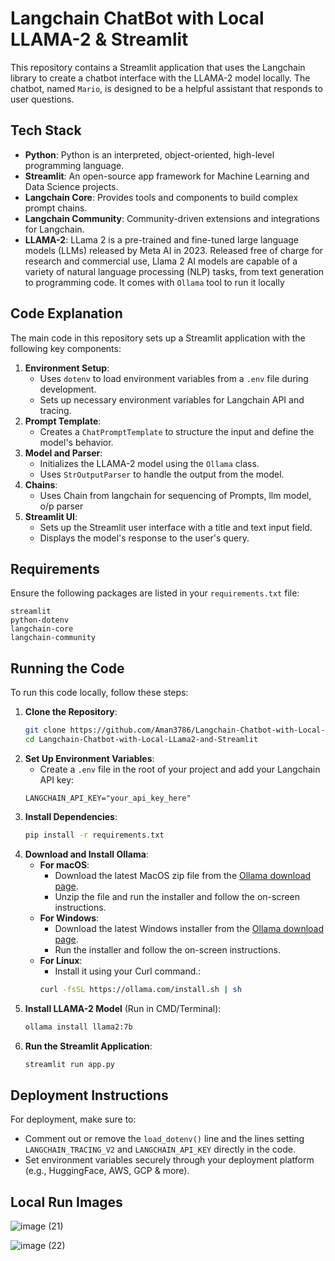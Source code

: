 # Langchain ChatBot with Local LLAMA-2 & Streamlit
This repository contains a Streamlit application that uses the Langchain library to create a chatbot interface with the LLAMA-2 model locally. The chatbot, named `Mario`, is designed to be a helpful assistant that responds to user questions.
## Tech Stack
- **Python**: Python is an interpreted, object-oriented, high-level programming language.
- **Streamlit**: An open-source app framework for Machine Learning and Data Science projects.
- **Langchain Core**: Provides tools and components to build complex prompt chains.
- **Langchain Community**: Community-driven extensions and integrations for Langchain.
- **LLAMA-2**: LLama 2 is a pre-trained and fine-tuned large language models (LLMs) released by Meta AI in 2023. Released free of charge for research and commercial use, Llama 2 AI models are capable of a variety of natural language processing (NLP) tasks, from text generation to programming code. It comes with `Ollama` tool to run it locally

## Code Explanation
The main code in this repository sets up a Streamlit application with the following key components:
1. **Environment Setup**:
    - Uses `dotenv` to load environment variables from a `.env` file during development.
    - Sets up necessary environment variables for Langchain API and tracing.
2. **Prompt Template**:
    - Creates a `ChatPromptTemplate` to structure the input and define the model's behavior.
3. **Model and Parser**:
    - Initializes the LLAMA-2 model using the `Ollama` class.
    - Uses `StrOutputParser` to handle the output from the model.
4. **Chains**:
    - Uses Chain from langchain for sequencing of Prompts, llm model, o/p parser
6. **Streamlit UI**:
    - Sets up the Streamlit user interface with a title and text input field.
    - Displays the model's response to the user's query.

## Requirements    
Ensure the following packages are listed in your `requirements.txt` file:
```plaintext
streamlit
python-dotenv
langchain-core
langchain-community
```

## Running the Code
To run this code locally, follow these steps:
1. **Clone the Repository**:
    ```bash
    git clone https://github.com/Aman3786/Langchain-Chatbot-with-Local-LLama2-and-Streamlit.git
    cd Langchain-Chatbot-with-Local-LLama2-and-Streamlit
    ```
2. **Set Up Environment Variables**:
    - Create a `.env` file in the root of your project and add your Langchain API key:
    ```env
    LANGCHAIN_API_KEY="your_api_key_here"
    ```
3. **Install Dependencies**:
    ```bash
    pip install -r requirements.txt
    ```
4. **Download and Install Ollama**:
    - **For macOS**:
      - Download the latest MacOS zip file from the [Ollama download page](https://www.ollama.com/download).
      - Unzip the file and run the installer and follow the on-screen instructions.
    - **For Windows**:
      - Download the latest Windows installer from the [Ollama download page](https://www.ollama.com/download).
      - Run the installer and follow the on-screen instructions.
    - **For Linux**:
      - Install it using your Curl command.:
      ```bash
      curl -fsSL https://ollama.com/install.sh | sh
      ```
5. **Install LLAMA-2 Model** (Run in CMD/Terminal):
    ```bash
    ollama install llama2:7b
    ```
4. **Run the Streamlit Application**:
    ```bash
    streamlit run app.py
    ```

## Deployment Instructions
For deployment, make sure to:
- Comment out or remove the `load_dotenv()` line and the lines setting `LANGCHAIN_TRACING_V2` and `LANGCHAIN_API_KEY` directly in the code.
- Set environment variables securely through your deployment platform (e.g., HuggingFace, AWS, GCP & more).

## Local Run Images

![image (21)](https://github.com/Aman3786/Langchain-Chatbot-with-Local-LLama2-and-Streamlit/assets/53119534/aecacb69-e2ab-4831-bc16-c4b6419882b3)

![image (22)](https://github.com/Aman3786/Langchain-Chatbot-with-Local-LLama2-and-Streamlit/assets/53119534/5fdb9e60-aab7-4a91-806b-f557c716611c)
